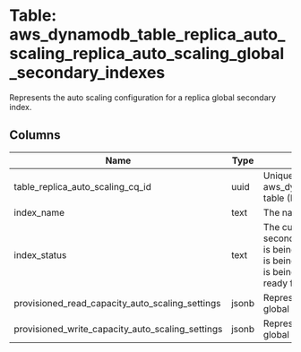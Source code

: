 
# Table: aws_dynamodb_table_replica_auto_scaling_replica_auto_scaling_global_secondary_indexes
Represents the auto scaling configuration for a replica global secondary index.
## Columns
| Name        | Type           | Description  |
| ------------- | ------------- | -----  |
|table_replica_auto_scaling_cq_id|uuid|Unique CloudQuery ID of aws_dynamodb_table_replica_auto_scalings table (FK)|
|index_name|text|The name of the global secondary index.|
|index_status|text|The current state of the replica global secondary index:  * CREATING - The index is being created.  * UPDATING - The index is being updated.  * DELETING - The index is being deleted.  * ACTIVE - The index is ready for use.|
|provisioned_read_capacity_auto_scaling_settings|jsonb|Represents the auto scaling settings for a global table or global secondary index.|
|provisioned_write_capacity_auto_scaling_settings|jsonb|Represents the auto scaling settings for a global table or global secondary index.|
